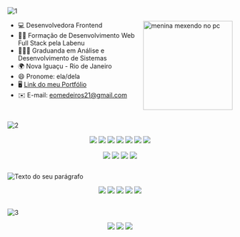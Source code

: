 ![1](https://github.com/endioliveira/endioliveira/assets/100172961/03b138a2-e5fb-4714-8f2b-60934047c09d)

<div>
   <img align="right" alt="menina mexendo no pc" width="200" height="200" src="https://i.pinimg.com/originals/75/8f/1c/758f1cd8cede9c3e4711306fc030f4ce.gif">

* 💻 Desenvolvedora Frontend 
* 👩‍💻 Formação de Desenvolvimento Web Full Stack pela Labenu
* 👩🏻‍🎓 Graduanda em Análise e Desenvolvimento de Sistemas
* 🌍 Nova Iguaçu - Rio de Janeiro 
* 😄 Pronome: ela/dela
* 🖥️ [Link do meu Portfólio](http://portfolio-endioliveira.vercel.app/)
* ✉️ E-mail: [eomedeiros21@gmail.com](mailto:eomedeiros21@gmail.com)
<br>

![2](https://github.com/endioliveira/endioliveira/assets/100172961/da080d79-00b8-4f1c-aa6b-216168cc1f6c)

<div align="center">
  <img align="center" src="https://img.shields.io/badge/Bootstrap-7952B3.svg?style=for-the-badge&logo=Bootstrap&logoColor=white">
  <img align="center" src="https://img.shields.io/badge/CSS3-1572B6.svg?style=for-the-badge&logo=CSS3&logoColor=white">
<img align="center" src="https://img.shields.io/badge/HTML5-E34F26.svg?style=for-the-badge&logo=HTML5&logoColor=white">
   <img align="center" src="https://img.shields.io/badge/React-61DAFB.svg?style=for-the-badge&logo=React&logoColor=black">
   <img align="center"src="https://img.shields.io/badge/Laravel-FF2D20.svg?style=for-the-badge&logo=Laravel&logoColor=white">
   <img align="center" src="https://img.shields.io/badge/JavaScript-F7DF1E.svg?style=for-the-badge&logo=JavaScript&logoColor=black">
   <img align="center" src="https://img.shields.io/badge/Node.js-339933.svg?style=for-the-badge&logo=nodedotjs&logoColor=white">
   <br>
   <br>
   <img align="center" src="https://img.shields.io/badge/Tailwind%20CSS-06B6D4.svg?style=for-the-badge&logo=Tailwind-CSS&logoColor=white">
   <img align="center" src="https://img.shields.io/badge/Chakra%20UI-319795.svg?style=for-the-badge&logo=Chakra-UI&logoColor=white">
   <img align="center" src="https://img.shields.io/badge/TypeScript-3178C6.svg?style=for-the-badge&logo=TypeScript&logoColor=white">
   <img align="center" src="https://img.shields.io/badge/styledcomponents-DB7093.svg?style=for-the-badge&logo=styled-components&logoColor=white">
   
</div>
<br>

![Texto do seu parágrafo](https://github.com/endioliveira/endioliveira/assets/100172961/24924b7b-cdf2-477b-be5f-132adae2c3e6)
<div align="center">
   <img src="https://img.shields.io/badge/Bitbucket-0052CC.svg?style=for-the-badge&logo=Bitbucket&logoColor=white">
    <img src="https://img.shields.io/badge/Figma-F24E1E.svg?style=for-the-badge&logo=Figma&logoColor=white">
   <img src="https://img.shields.io/badge/Jira%20Software-0052CC.svg?style=for-the-badge&logo=Jira-Software&logoColor=white">
   <img src="https://img.shields.io/badge/Slack-4A154B.svg?style=for-the-badge&logo=Slack&logoColor=white">
   <img src="https://img.shields.io/badge/Notion-000000.svg?style=for-the-badge&logo=Notion&logoColor=white">
</div>
<br>

![3](https://github.com/endioliveira/endioliveira/assets/100172961/d6aaef3c-3740-4343-8e0d-75b1139351de)

<div align="center"> 
<a href="https://www.linkedin.com/in/endioliveira/"><img src="https://img.shields.io/badge/LinkedIn-0077B5?style=for-the-badge&logo=linkedin&logoColor=white" target="_blank"></a>
 <a href="https://www.instagram.com/medeiros_eo"><img src="https://img.shields.io/badge/Instagram-E4405F?style=for-the-badge&logo=instagram&logoColor=white" target="_blank"></a>
  <a href="mailto:eomedeiros21@gmail.com"><img src="https://img.shields.io/badge/Gmail-D14836?style=for-the-badge&logo=gmail&logoColor=white" target="_blank"></a>
 </div>
